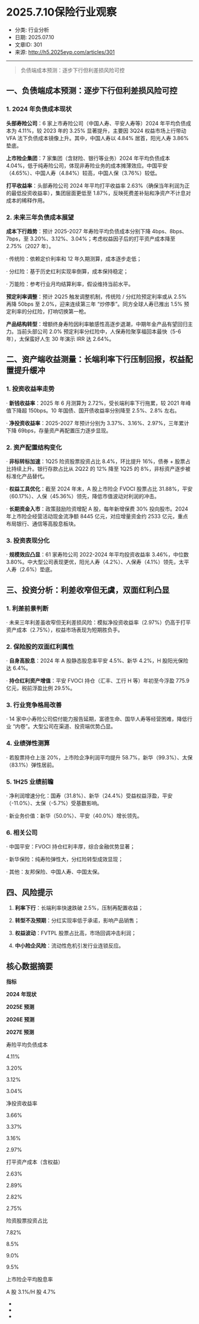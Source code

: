 # 2025.7.10保险行业观察

- 分类: 行业分析
- 日期: 2025.07.10
- 文章ID: 301
- 来源: http://h5.2025eyp.com/articles/301

---

> 负债端成本预测：逐步下行但利差损风险可控

## **一、负债端成本预测：逐步下行但利差损风险可控**

### **1. 2024 年负债成本现状**

**头部寿险公司**：6 家上市寿险公司（中国人寿、平安人寿等）2024 年平均负债成本为 4.11%，较 2023 年的 3.25% 显著提升，主要因 3Q24 权益市场上行带动 VFA 法下负债成本镜像上升。其中，中国人寿以 4.84% 居首，阳光人寿 3.86% 垫底。

**上市险企集团**：7 家集团（含财险、银行等业务）2024 年平均负债成本 4.04%，低于纯寿险公司，体现非寿险业务的成本摊薄效应。中国平安（4.65%）、中国人寿（4.84%）较高，中国人保（3.76%）较低。

**打平收益率**：头部寿险公司 2024 年平均打平收益率 2.63%（确保当年利润为正的最低投资收益率），集团层面更低至 1.87%，反映死费差补贴和净资产不计息对成本的稀释作用。

### **2. 未来三年负债成本展望**

**成本下行趋势**：预计 2025-2027 年寿险平均负债成本分别下降 4bps、8bps、7bps，至 3.20%、3.12%、3.04%；考虑权益因子后的打平资产成本降至 2.75%（2027 年）。

· 传统险：依赖定价利率和 12 年久期测算，成本逐步走低；

· 分红险：基于历史红利实现率倒算，成本保持稳定；

· 万能险：参考行业月均结算利率，假设维持当前水平。

**预定利率调整**：预计 2Q25 触发调整机制，传统险 / 分红险预定利率或从 2.5% 再降 50bps 至 2.0%，迎来连续第三年 “炒停季”。同方全球人寿已推出 1.5% 预定利率的分红险，打响切换第一枪。

**产品结构转型**：增额终身寿险因利率敏感性高逐步退潮，中期年金产品有望回归主力。当前头部公司 2.0% 预定利率分红险中，人保寿险聚享福回本最快（5-6 年），太保蛮好人生 30 年演示 IRR 达 2.64%。

## **二、资产端收益测量：长端利率下行压制回报，权益配置提升缓冲**

### **1. 投资收益率走势**

· **新钱收益率**：2025 年 6 月测算为 2.72%，受长端利率下行拖累，较 2021 年峰值下降超 150bps。10 年国债、国开债收益率分别降至 2.5%、2.8% 左右。

· **净投资收益率**：2025-2027 年预计分别为 3.37%、3.16%、2.97%，三年累计下降 69bps，存量资产再配置压力逐步显现。

### **2. 资产配置结构变化**

· **非标转标加速**：1Q25 险资股票投资占比 8.4%，环比提升 16%，债券 + 股票占比持续上升。银行存款占比从 2Q22 的 12% 降至 1Q25 的 8%，非标资产逐步被标准化产品替代。

· **权益工具优化**：截至 2024 年末，A 股上市险企 FVOCI 股票占比 31.88%，平安（60.17%）、人保（45.36%）领先，降低市值波动对利润的冲击。

· **长期资金入市**：政策鼓励险资增配 A 股，每年新增保费 30% 投向股市。2024 年上市险企经营活动现金流净额 8445 亿元，对应增量资金约 2533 亿元，重点布局银行、通信等高股息板块。

### **3. 投资表现分化**

· **规模效应凸显**：61 家寿险公司 2022-2024 年平均投资收益率 3.46%，中位数 3.80%。中大型公司表现更优，阳光人寿（4.2%）、人保寿（4.1%）领先，太平人寿（2.6%）垫底。

## **三、投资分析：利差收窄但无虞，双面红利凸显**

### **1. 利差前景判断**

· 未来三年利差虽收窄但无利差损风险：模拟净投资收益率（2.97%）仍高于打平资产成本（2.75%），权益市场表现为短期胜负手。

### **2. 保险股的双面红利属性**

· **自身高股息**：2024 年 A 股静态股息率平安 4.5%、新华 4.2%，H 股阳光保险达 6.4%。

· **持仓红利资产增值**：平安 FVOCI 持仓（汇丰、工行 H 等）年初至今浮盈 775.9 亿元，税前浮盈比例 29.5%。

### **3. 行业竞争格局改善**

· 14 家中小寿险公司偿付能力报告延期，富德生命、国华人寿等经营困难，降低行业 “内卷”。大型公司在渠道、投资端优势凸显。

### **4. 业绩弹性测算**

· 若股票持仓上涨 20%，上市险企净利润平均提升 58.7%，新华（99.3%）、太保（83.1%）弹性居前。

### **5. 1H25 业绩前瞻**

· 净利润增速分化：国寿（31.8%）、新华（24.4%）受益权益浮盈，平安（-11.0%）、太保（-5.7%）受基数影响。

· 新业务价值：新华（50.0%）、平安（40.0%）增长领先。

### **6. 相关公司**

· 中国平安：FVOCI 持仓红利丰厚，综合金融优势显著；

· 新华保险：纯寿险弹性大，分红险转型成效显现；

· 其他：友邦保险、中国人寿、中国太保。

## **四、风险提示**

1. **利率下行**：长端利率快速跌破 2.5%，压制再配置收益；

2. **转型不及预期**：分红实现率低于承诺，影响产品销售；

3. **权益波动**：FVTPL 股票占比高，市场回调冲击利润；

4. **中小险企风险**：流动性危机引发行业连锁反应。

## **核心数据摘要**

**指标**

**2024 年现状**

**2025E 预测**

**2026E 预测**

**2027E 预测**

寿险平均负债成本

4.11%

3.20%

3.12%

3.04%

净投资收益率

3.66%

3.37%

3.16%

2.97%

打平资产成本（含权益）

2.63%

2.89%

2.82%

2.75%

险资股票投资占比

7.82%

8.5%

9.0%

9.5%

上市险企平均股息率

A 股 3.1%/H 股 4.7%

-

-

-
